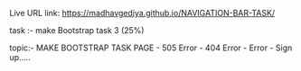 
 Live URL link: 
     https://madhavgediya.github.io/NAVIGATION-BAR-TASK/
    


task :- make Bootstrap task 3 (25%)

topic:-
    MAKE BOOTSTRAP TASK PAGE 
    -   505 Error
    -   404 Error
    -   Error
    -   Sign up.....












